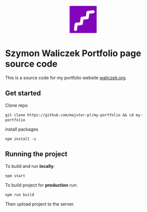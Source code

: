 <p  align="center"><a  href="https://walkthedog.info"  target="_blank"><img  src="https://github.com/majster-pl/my-portfolio/blob/main/public/images/logo.png?raw=true"  width="100"></a></p>

  

# Szymon Waliczek Portfolio page source code

  
This is a source code for my portfolio website [waliczek.org](https://waliczek.org). 


## Get started

Clone repo

    git clone https://github.com/majster-pl/my-portfolio && cd my-portfolio

install packages

    npm install -s

## Running the project
To build and run **locally**:

    npm start
  
To build project for **production** run:
  
    npm run build

Then upload project to the server.
